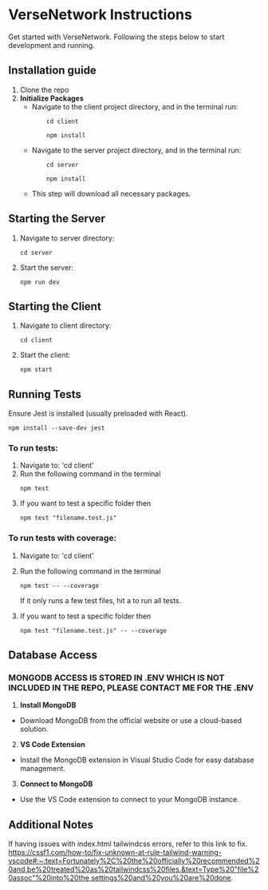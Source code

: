 # VerseNetwork Instructions

Get started with VerseNetwork. Following the steps below to start development and running.


## Installation guide

1. Clone the repo
2. **Initialize Packages**
    - Navigate to the client project directory, and in the terminal run:
      ```
          cd client
      ```
      ```
          npm install
         ```
    - Navigate to the server project directory, and in the terminal run:
      ```
          cd server
      ```
      ```
          npm install
         ```
    - This step will download all necessary packages.

## Starting the Server  
1. Navigate to server directory: 
    ```
    cd server
    ```
2.  Start the server: 
    ```
    npm run dev
    ```

## Starting the Client
1. Navigate to client directory: 
    ```
    cd client
    ```
2. Start the client: 
    ```
    npm start
    ```
## Running Tests
Ensure Jest is installed (usually preloaded with React).
```
npm install --save-dev jest
```
### To run tests:
1. Navigate to: 'cd client'
2. Run the following command in the terminal
    ```
    npm test
    ```
3. If you want to test a specific folder then
    ```
    npm test "filename.test.js"
    ```
### To run tests with coverage:
1. Navigate to: 'cd client'
2. Run the following command in the terminal
    ```
    npm test -- --coverage
    ```
    If it only runs a few test files, hit a to run all tests.

3. If you want to test a specific folder then
    ```
    npm test "filename.test.js" -- --coverage
    ```

## Database Access
### MONGODB ACCESS IS STORED IN .ENV WHICH IS NOT INCLUDED IN THE REPO, PLEASE CONTACT ME FOR THE .ENV
1. **Install MongoDB**
- Download MongoDB from the official website or use a cloud-based solution.
2. **VS Code Extension**
- Install the MongoDB extension in Visual Studio Code for easy database management.
3. **Connect to MongoDB**
- Use the VS Code extension to connect to your MongoDB instance.

## Additional Notes
If having issues with index.html tailwindcss errors, refer to this link to fix. https://cssf1.com/how-to/fix-unknown-at-rule-tailwind-warning-vscode#:~:text=Fortunately%2C%20the%20officially%20recommended%20and,be%20treated%20as%20tailwindcss%20files.&text=Type%20"file%20assoc"%20into%20the,settings%20and%20you%20are%20done.


